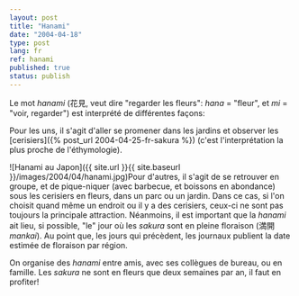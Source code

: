 ```yaml
---
layout: post
title: "Hanami"
date: "2004-04-18"
type: post
lang: fr
ref: hanami
published: true
status: publish
---
```




Le mot _hanami_ (花見, veut dire "regarder les fleurs": _hana_ = "fleur", et _mi_ = "voir, regarder") est interprété de différentes façons:

Pour les uns, il s'agit d'aller se promener dans les jardins et observer les [cerisiers]({% post_url 2004-04-25-fr-sakura %}) (c'est l'interprétation la plus proche de l'éthymologie).

![Hanami au Japon]({{ site.url }}{{ site.baseurl }}/images/2004/04/hanami.jpg)Pour d'autres, il s'agit de se retrouver en groupe, et de pique-niquer (avec barbecue, et boissons en abondance) sous les cerisiers en fleurs, dans un parc ou un jardin. Dans ce cas, si l'on choisit quand même un endroit ou il y a des cerisiers, ceux-ci ne sont pas toujours la principale attraction. Néanmoins, il est important que la _hanami_ ait lieu, si possible, "le" jour où les _sakura_ sont en pleine floraison (満開 _mankai_). Au point que, les jours qui précèdent, les journaux publient la date estimée de floraison par région.

On organise des _hanami_ entre amis, avec ses collègues de bureau, ou en famille. Les _sakura_ ne sont en fleurs que deux semaines par an, il faut en profiter!


